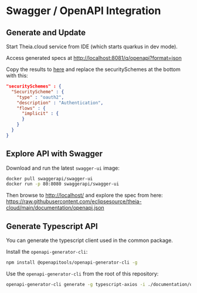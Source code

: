# Swagger / OpenAPI Integration

## Generate and Update

Start Theia.cloud service from IDE (which starts quarkus in dev mode).

Access generated specs at <http://localhost:8081/q/openapi?format=json>

Copy the results to [here](./openapi.json) and replace the securitySchemes at the bottom with this:

```json
"securitySchemes" : {
  "SecurityScheme" : {
    "type" : "oauth2",
    "description" : "Authentication",
    "flows" : {
      "implicit" : {
      }
    }
  }
}
```

## Explore API with Swagger

Download and run the latest `swagger-ui` image:

```bash
docker pull swaggerapi/swagger-ui
docker run -p 80:8080 swaggerapi/swagger-ui
```

Then browse to <http://localhost/> and explore the spec from here: <https://raw.githubusercontent.com/eclipsesource/theia-cloud/main/documentation/openapi.json>

## Generate Typescript API

You can generate the typescript client used in the common package.

Install the `openapi-generator-cli`:

```bash
npm install @openapitools/openapi-generator-cli -g
```

Use the `openapi-generator-cli` from the root of this repository:

```bash
openapi-generator-cli generate -g typescript-axios -i ./documentation/openapi.json -o node/common/src/client/ --additional-properties=supportsES6=true,typescriptThreePlus=true --skip-validate-spec
```
